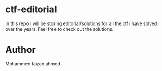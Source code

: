 # ctf-editorial
In this repo i will be storing editorial/solutions for all the ctf i have solved over the years.
Feel free to check out the solutions.
# Author
Mohammed faizan ahmed
